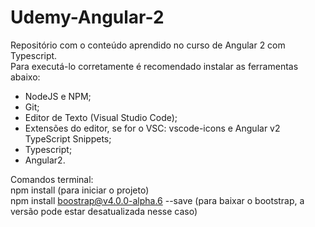 # Udemy-Angular-2

Repositório com o conteúdo aprendido no curso de Angular 2 com Typescript.<br />
Para executá-lo corretamente é recomendado instalar as ferramentas abaixo:<br />
- NodeJS e NPM;
- Git;
- Editor de Texto (Visual Studio Code);
- Extensões do editor, se for o VSC: vscode-icons e Angular v2 TypeScript Snippets;
- Typescript;
- Angular2.

Comandos terminal:<br />
npm install (para iniciar o projeto)<br />
npm install boostrap@v4.0.0-alpha.6 --save (para baixar o bootstrap, a versão pode estar desatualizada nesse caso)
